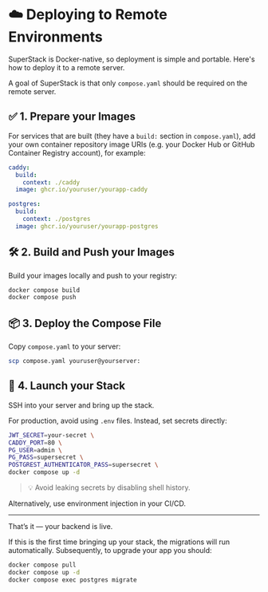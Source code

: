 # ☁️ Deploying to Remote Environments

SuperStack is Docker-native, so deployment is simple and portable. Here's how
to deploy it to a remote server.

A goal of SuperStack is that only `compose.yaml` should be required on the
remote server.

## ✅ 1. Prepare your Images

For services that are built (they have a `build:` section in `compose.yaml`),
add your own container repository image URIs (e.g. your Docker Hub or GitHub
Container Registry account), for example:

```yaml title="compose.yaml"
caddy:
  build:
    context: ./caddy
  image: ghcr.io/youruser/yourapp-caddy

postgres:
  build:
    context: ./postgres
  image: ghcr.io/youruser/yourapp-postgres
```

## 🛠️ 2. Build and Push your Images

Build your images locally and push to your registry:

```sh
docker compose build
docker compose push
```

## 📦 3. Deploy the Compose File

Copy `compose.yaml` to your server:

```sh
scp compose.yaml youruser@yourserver:
```

## 🚀 4. Launch your Stack

SSH into your server and bring up the stack.

For production, avoid using `.env` files. Instead, set secrets directly:

```sh title=".env"
JWT_SECRET=your-secret \
CADDY_PORT=80 \
PG_USER=admin \
PG_PASS=supersecret \
POSTGREST_AUTHENTICATOR_PASS=supersecret \
docker compose up -d
```

> 💡 Avoid leaking secrets by disabling shell history.

Alternatively, use environment injection in your CI/CD.

---

That’s it — your backend is live.

If this is the first time bringing up your stack, the migrations will run
automatically. Subsequently, to upgrade your app you should:

```sh
docker compose pull
docker compose up -d
docker compose exec postgres migrate
```
